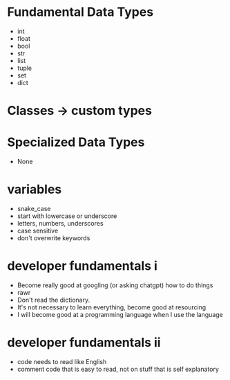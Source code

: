 # Fundamental Data Types

- int
- float
- bool
- str
- list
- tuple
- set
- dict

# Classes -> custom types

# Specialized Data Types

- None

# variables

- snake_case
- start with lowercase or underscore
- letters, numbers, underscores
- case sensitive
- don't overwrite keywords

# developer fundamentals i

- Become really good at googling (or asking chatgpt) how to do things
- rawr
- Don't read the dictionary.
- It's not necessary to learn everything, become good at resourcing
- I will become good at a programming language when I use the language

# developer fundamentals ii

- code needs to read like English
- comment code that is easy to read, not on stuff that is self explanatory
